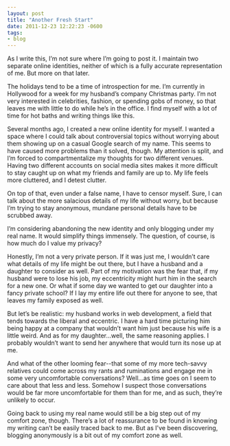 ```yaml
---
layout: post
title: "Another Fresh Start"
date: 2011-12-23 12:22:23 -0600
tags:
- blog
---
```

As I write this, I’m not sure where I’m going to post it. I maintain two separate online identities, neither of which is a fully accurate representation of me. But more on that later.

The holidays tend to be a time of introspection for me. I’m currently in Hollywood for a week for my husband’s company Christmas party. I’m not very interested in celebrities, fashion, or spending gobs of money, so that leaves me with little to do while he’s in the office. I find myself with a lot of time for hot baths and writing things like this.

Several months ago, I created a new online identity for myself. I wanted a space where I could talk about controversial topics without worrying about them showing up on a casual Google search of my name. This seems to have caused more problems than it solved, though. My attention is split, and I’m forced to compartmentalize my thoughts for two different venues. Having two different accounts on social media sites makes it more difficult to stay caught up on what my friends and family are up to. My life feels more cluttered, and I detest clutter.

On top of that, even under a false name, I have to censor myself. Sure, I can talk about the more salacious details of my life without worry, but because I’m trying to stay anonymous, mundane personal details have to be scrubbed away. 

I’m considering abandoning the new identity and only blogging under my real name. It would simplify things immensely. The question, of course, is how much do I value my privacy?

Honestly, I’m not a very private person. If it was just me, I wouldn’t care what details of my life might be out there, but I have a husband and a daughter to consider as well. Part of my motivation was the fear that, if my husband were to lose his job, my eccentricity might hurt him in the search for a new one. Or what if some day we wanted to get our daughter into a fancy private school? If I lay my entire life out there for anyone to see, that leaves my family exposed as well.

But let’s be realistic: my husband works in web development, a field that tends towards the liberal and eccentric. I have a hard time picturing him being happy at a company that wouldn’t want him just because his wife is a little weird. And as for my daughter...well, the same reasoning applies. I probably wouldn’t want to send her anywhere that would turn its nose up at me.

And what of the other looming fear--that some of my more tech-savvy relatives could come across my rants and ruminations and engage me in some very uncomfortable conversations? Well...as time goes on I seem to care about that less and less. Somehow I suspect those conversations would be far more uncomfortable for them than for me, and as such, they’re unlikely to occur.

Going back to using my real name would still be a big step out of my comfort zone, though. There’s a lot of reassurance to be found in knowing my writing can’t be easily traced back to me. But as I've been discovering, blogging anonymously is a bit out of my comfort zone as well.